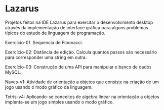 # Lazarus
Projetos feitos na IDE Lazarus para exercitar o desenvolvimento desktop através da implementação de interface gráfica para alguns problemas típicos do estudo de linguagem de programação.

Exercício-01: Sequencia de Fibonacci.

Exercício-02: Distância de edição. Calcula quantos passos são necessário para corresponder uma string em outra.

Exercício-03: Construção de uma API para  manipular o banco de dados MySQL.

Naves-v1: Atividade de orientação a objetos que consiste  na criação de um jogo usando o modo gráfico da linguagem.

Tetris-v4: Aplicando-se conceitos de algebra linear na orientação a objetos implenta-se um jogo simples usando o modo gráfico.
